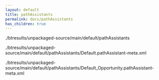 ```yaml
---
layout: default
title: pathAssistants
permalink: docs/pathAssistants
has_children: true
---
```




./btresults/unpackaged-source/main/default/pathAssistants

./btresults/unpackaged-source/main/default/pathAssistants/Default.pathAssistant-meta.xml

./btresults/unpackaged-source/main/default/pathAssistants/Default_Opportunity.pathAssistant-meta.xml

